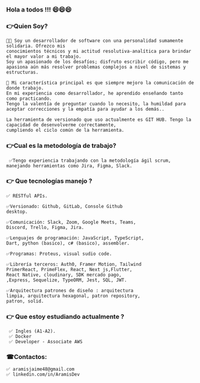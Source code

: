 ### Hola a todos !!! 😄😄😄

<!--
**Aramis09/Aramis09** is a ✨ _special_ ✨ repository because its `README.md` (this file) appears on your GitHub profile.

Here are some ideas to get you started:

- 🔭 I’m currently working on ...
- 🌱 I’m currently learning ...
- 👯 I’m looking to collaborate on ...
- 🤔 I’m looking for help with ...
- 💬 Ask me about ...
- 📫 How to reach me: ...
- 😄 Pronouns: ...
- ⚡ Fun fact: ...
-->

### 👉Quien Soy?
```
👨‍💻 Soy un desarrollador de software con una personalidad sumamente solidaria. Ofrezco mis 
conocimientos técnicos y mi actitud resolutiva-analítica para brindar el mayor valor a mi trabajo. 
Soy un apasionado de los desafíos; disfruto escribir código, pero me apasiona aún más resolver problemas complejos a nivel de sistemas y estructuras.

🤝 Mi característica principal es que siempre mejoro la comunicación de donde trabajo. 
En mi experiencia como desarrollador, he aprendido enseñando tanto como practicando. 
Tengo la valentía de preguntar cuando lo necesito, la humildad para aceptar correcciones y la empatía para ayudar a los demás..

La herramienta de versionado que uso actualmente es GIT HUB. Tengo la capacidad de desenvolverme correctamente, 
cumpliendo el ciclo común de la herramienta.
```
### 👉Cual es la metodología de trabajo?
```
 ✅Tengo experiencia trabajando con la metodología ágil scrum, manejando herramientas como Jira, Figma, Slack. 
 ```
### 👉 Que tecnologías manejo ?
```
✅ RESTful APIs.

✅Versionado: Github, GitLab, Console Github
desktop.

✅Comunicación: Slack, Zoom, Google Meets, Teams,
Discord, Trello, Figma, Jira.

✅Lenguajes de programación: JavaScript, TypeScript,
Dart, python (basico), c# (basico), assembler.

✅Programas: Proteus, visual sudio code.

✅Librería terceros: Auth0, Framer Motion, Tailwind
PrimerReact, PrimeFlex, React, Next js,Flutter,
React Native, cloudinary, SDK mercado pago,
,Express, Sequelize, TypeORM, Jest, SQL, JWT.

✅Arquitectura patrones de diseño : arquitectura
limpia, arquitectura hexagonal, patron repository,
patron, solid.
```
### 👉 Que estoy estudiando actualmente ?
```
 ✅ Ingles (A1-A2).
 ✅ Docker 
 ✅ Developer - Associate AWS
 ```
### ☎Contactos:
```
✅ aramisjaime48@gmail.com
✅ linkedin.com/in/AramisDev
```
